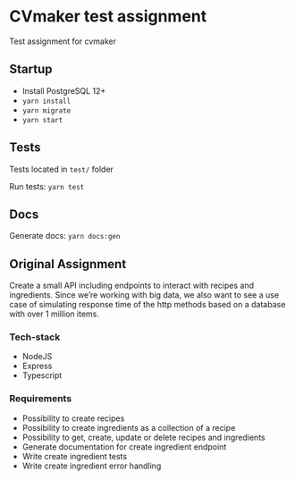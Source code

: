 # CVmaker test assignment

Test assignment for cvmaker

## Startup

- Install PostgreSQL 12+
- `yarn install`
- `yarn migrate`
- `yarn start`

## Tests

Tests located in `test/` folder

Run tests: `yarn test`

## Docs

Generate docs: `yarn docs:gen`

## Original Assignment

Create a small API including endpoints to interact with recipes and ingredients. Since we’re working with big data, we also want to see a use case of simulating response time of the http methods based on a database with over 1 million items.

### Tech-stack
- NodeJS
- Express
- Typescript

### Requirements
- Possibility to create recipes
- Possibility to create ingredients as a collection of a recipe
- Possibility to get, create, update or delete recipes and ingredients
- Generate documentation for create ingredient endpoint
- Write create ingredient tests
- Write create ingredient error handling

